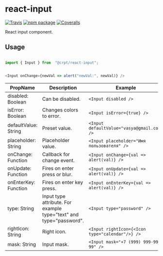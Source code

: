 # react-input

[![Travis][build-badge]][build]
[![npm package][npm-badge]][npm]
[![Coveralls][coveralls-badge]][coveralls]

React input component.

## Usage

```javascript

import { Input } from  "@crpt/react-input";


<Input onChange={newVal => alert("newVal:", newVal)} />

```

| PropName | Description | Example |
|---|---|---|
| disabled: Boolean  | Can be disabled. |  `<Input disabled />` |
| isError: Boolean | Changes colors to error. |  `<Input isError={true} />` |
| defaultValue: String | Preset value. |  `<Input defaultValue="vasya@gmail.com" />` |
| placeholder: String | Placeholder value. |  `<Input placeholder="Имя пользователя" />` |
| onChange: Function | Callback for change event. |  `<Input onChange={val => alert(val)} />` |
| onUpdate: Function | Fires on enter press or blur. |  `<Input onUpdate={val => alert(val)} />` |
| onEnterKey: Function | Fires on enter key press. |  `<Input onEnterKey={val => alert(val)} />` |
| type: String | Input type attribute. For example type="text" and type="password".  |  `<Input type="password" />` |
| rightIcon: String | Right icon. |  `<Input rightIcon={<Icon type="calendar"/>} />` |
| mask: String | Input mask. | `<Input mask="+7 (999) 999-99-99" />` |


[build-badge]: https://img.shields.io/travis/user/repo/master.png?style=flat-square
[build]: https://travis-ci.org/user/repo

[npm-badge]: https://img.shields.io/npm/v/npm-package.png?style=flat-square
[npm]: https://www.npmjs.org/package/npm-package

[coveralls-badge]: https://img.shields.io/coveralls/user/repo/master.png?style=flat-square
[coveralls]: https://coveralls.io/github/user/repo
